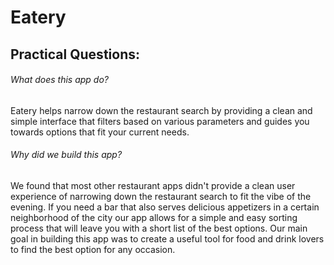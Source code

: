 # Eatery 

## Practical Questions:

###### _What does this app do?_
Eatery helps narrow down the restaurant search by providing a clean and simple interface that filters based on various parameters and guides you towards options that fit your current needs. 

###### _Why did we build this app?_
We found that most other restaurant apps didn't provide a clean user experience of narrowing down the restaurant search to fit the vibe of the evening. If you need a bar that also serves delicious appetizers in a certain neighborhood of the city our app allows for a simple and easy sorting process that will leave you with a short list of the best options. Our main goal in building this app was to create a useful tool for food and drink lovers to find the best option for any occasion. 
